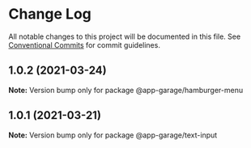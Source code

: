 # Change Log

All notable changes to this project will be documented in this file.
See [Conventional Commits](https://conventionalcommits.org) for commit guidelines.

## 1.0.2 (2021-03-24)

**Note:** Version bump only for package @app-garage/hamburger-menu





## 1.0.1 (2021-03-21)

**Note:** Version bump only for package @app-garage/text-input
